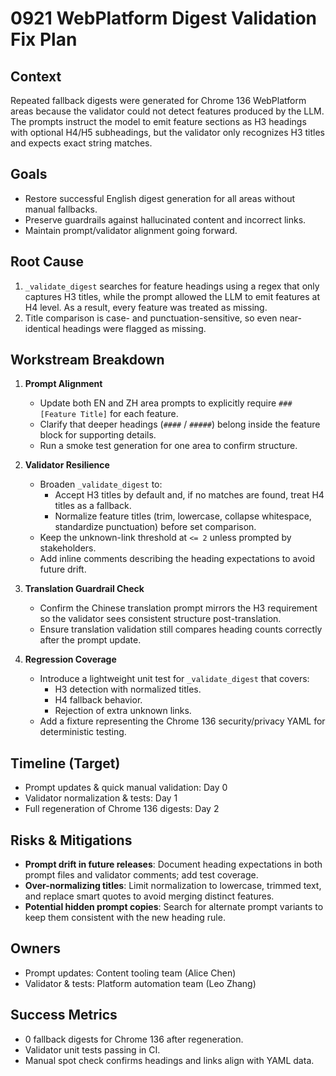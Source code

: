 # 0921 WebPlatform Digest Validation Fix Plan

## Context
Repeated fallback digests were generated for Chrome 136 WebPlatform areas because the validator could not detect features produced by the LLM. The prompts instruct the model to emit feature sections as H3 headings with optional H4/H5 subheadings, but the validator only recognizes H3 titles and expects exact string matches.

## Goals
- Restore successful English digest generation for all areas without manual fallbacks.
- Preserve guardrails against hallucinated content and incorrect links.
- Maintain prompt/validator alignment going forward.

## Root Cause
1. `_validate_digest` searches for feature headings using a regex that only captures H3 titles, while the prompt allowed the LLM to emit features at H4 level. As a result, every feature was treated as missing.
2. Title comparison is case- and punctuation-sensitive, so even near-identical headings were flagged as missing.

## Workstream Breakdown
1. **Prompt Alignment**
   - Update both EN and ZH area prompts to explicitly require `### [Feature Title]` for each feature.
   - Clarify that deeper headings (`####` / `#####`) belong inside the feature block for supporting details.
   - Run a smoke test generation for one area to confirm structure.

2. **Validator Resilience**
   - Broaden `_validate_digest` to:
     - Accept H3 titles by default and, if no matches are found, treat H4 titles as a fallback.
     - Normalize feature titles (trim, lowercase, collapse whitespace, standardize punctuation) before set comparison.
   - Keep the unknown-link threshold at `<= 2` unless prompted by stakeholders.
   - Add inline comments describing the heading expectations to avoid future drift.

3. **Translation Guardrail Check**
   - Confirm the Chinese translation prompt mirrors the H3 requirement so the validator sees consistent structure post-translation.
   - Ensure translation validation still compares heading counts correctly after the prompt update.

4. **Regression Coverage**
   - Introduce a lightweight unit test for `_validate_digest` that covers:
     - H3 detection with normalized titles.
     - H4 fallback behavior.
     - Rejection of extra unknown links.
   - Add a fixture representing the Chrome 136 security/privacy YAML for deterministic testing.

## Timeline (Target)
- Prompt updates & quick manual validation: Day 0
- Validator normalization & tests: Day 1
- Full regeneration of Chrome 136 digests: Day 2

## Risks & Mitigations
- **Prompt drift in future releases**: Document heading expectations in both prompt files and validator comments; add test coverage.
- **Over-normalizing titles**: Limit normalization to lowercase, trimmed text, and replace smart quotes to avoid merging distinct features.
- **Potential hidden prompt copies**: Search for alternate prompt variants to keep them consistent with the new heading rule.

## Owners
- Prompt updates: Content tooling team (Alice Chen)
- Validator & tests: Platform automation team (Leo Zhang)

## Success Metrics
- 0 fallback digests for Chrome 136 after regeneration.
- Validator unit tests passing in CI.
- Manual spot check confirms headings and links align with YAML data.
